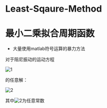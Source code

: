 # Least-Sqaure-Method
# 最小二乘拟合周期函数

 - 大量使用matlab符号运算的暴力方法

对于阻尼振动的运动方程

![1](http://latex.codecogs.com/svg.latex?x+2\zeta\omega_{0}x+\omega_{o}^2x=0)

的任意解：

![2](http://latex.codecogs.com/svg.latex?x=Ae^{-\zeta\omega_{0}t}\sin{(\sqrt{1-\zeta^2}\omega_{0}t+\Phi)}+d_{0})

其中![2](http://latex.codecogs.com/svg.latex?x=A,\zeta,\omega_{0},\Phi,d_{0})为任意常数

